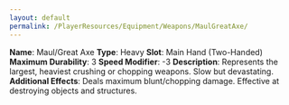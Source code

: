 ```yaml
---
layout: default
permalink: /PlayerResources/Equipment/Weapons/MaulGreatAxe/
---
```

**Name**: Maul/Great Axe
**Type**: Heavy
**Slot**: Main Hand (Two-Handed)
**Maximum Durability**: 3
**Speed Modifier**: -3
**Description**: Represents the largest, heaviest crushing or chopping weapons. Slow but devastating.
**Additional Effects**: Deals maximum blunt/chopping damage. Effective at destroying objects and structures.